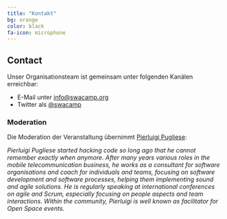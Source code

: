 ```yaml
---
title: "Kontakt"
bg: orange
color: black
fa-icon: microphone
---
```


## Contact

Unser Organisationsteam ist gemeinsam unter folgenden Kanälen erreichbar:

* E-Mail unter <info@swacamp.org>
* Twitter als [@swacamp](https://twitter.com/swacamp)


### Moderation

Die Moderation der Veranstaltung übernimmt [Pierluigi Pugliese](http://connexxo.com/ueber-uns/pierluigi-pugliese-geschaeftsfuehrer/?lang=de):

*Pierluigi Pugliese started hacking code so long ago that he cannot remember exactly when anymore.
After many years various roles in the mobile telecommunication business,
he works as a consultant for software organisations and coach for individuals and teams,
focusing on software development and software processes, helping them implementing sound
and agile solutions. He is regularly speaking at international conferences on agile and Scrum,
especially focusing on people aspects and team interactions. Within the community,
Pierluigi is well known as facilitator for Open Space events.*
